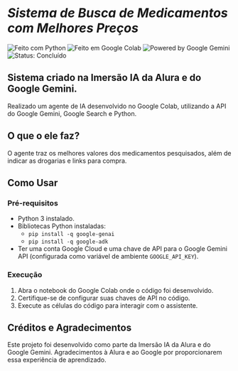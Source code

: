# ***Sistema de Busca de Medicamentos com Melhores Preços***

![Feito com Python](https://img.shields.io/badge/Feito%20com-Python-blue.svg?style=flat-square)
![Feito em Google Colab](https://img.shields.io/badge/Feito%20em-Google%20Colab-blue.svg?style=flat-square)
![Powered by Google Gemini](https://img.shields.io/badge/Powered%20by-Google%20Gemini-brightgreen.svg?style=flat-square)
![Status: Concluído](https://img.shields.io/badge/Status-Conclu%C3%ADdo-brightgreen.svg?style=flat-square)

## Sistema criado na Imersão IA da Alura e do Google Gemini.
Realizado um agente de IA desenvolvido no Google Colab, utilizando a API do Google Gemini, Google Search e Python.

## O que o ele faz?
O agente traz os melhores valores dos medicamentos pesquisados, além de indicar as drogarias e links para compra.

## Como Usar

### Pré-requisitos

* Python 3 instalado.
* Bibliotecas Python instaladas:
    - `pip install -q google-genai`
    - `pip install -q google-adk`
* Ter uma conta Google Cloud e uma chave de API para o Google Gemini API (configurada como variável de ambiente `GOOGLE_API_KEY`).

### Execução
1.  Abra o notebook do Google Colab onde o código foi desenvolvido.
2.  Certifique-se de configurar suas chaves de API no código.
3.  Execute as células do código para interagir com o assistente.


## Créditos e Agradecimentos

Este projeto foi desenvolvido como parte da Imersão IA da Alura e do Google Gemini. Agradecimentos à Alura e ao Google por proporcionarem essa experiência de aprendizado.
